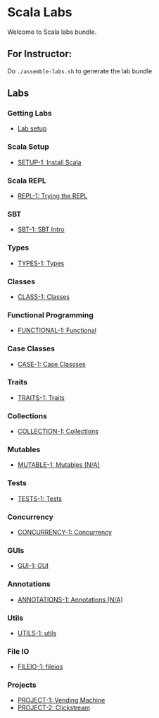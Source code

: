 <link rel='stylesheet' href='assets/css/main.css'/>

# Scala Labs

Welcome to Scala labs bundle.

## For Instructor:

Do `./assemble-labs.sh` to generate the lab bundle

## Labs

### Getting Labs

* [Lab setup](lab-setup.md)

### Scala Setup

* [SETUP-1: Install Scala](install/README.md)

### Scala REPL

* [REPL-1: Trying the REPL](repl/README.md)

### SBT

* [SBT-1: SBT Intro](sbt/README.md)

### Types

* [TYPES-1: Types](types/README.md)

### Classes

* [CLASS-1: Classes](classes/README.md)

### Functional Programming

* [FUNCTIONAL-1: Functional](functional/README.md)

### Case Classes

* [CASE-1: Case Classses](caseclasses/README.md)

### Traits

* [TRAITS-1: Traits](traits/README.md)

### Collections

* [COLLECTION-1: Collections](collections/README.md)

### Mutables

* [MUTABLE-1: Mutables (N/A)](mutables/README.md)

### Tests

* [TESTS-1: Tests](tests/README.md)

### Concurrency

* [CONCURRENCY-1: Concurrency](concurrency/README.md)

### GUIs

* [GUI-1: GUI](gui/README.md)

### Annotations

* [ANNOTATIONS-1: Annotations (N/A)](annotations/README.md)

### Utils

* [UTILS-1: utils](util/README.md)

### File IO

* [FILEIO-1: fileios](fileio/README.md)

### Projects

* [PROJECT-1: Vending Machine](projects/vending-machine/README.md)
* [PROJECT-2: Clickstream](projects/clickstream/README.md)
